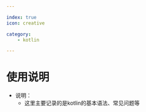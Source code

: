 ```yaml
---

index: true
icon: creative

category: 
    - kotlin

---
```


# 使用说明

- 说明：
  - 这里主要记录的是kotlin的基本语法、常见问题等
